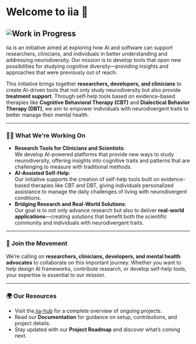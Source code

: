 # **Welcome to iia 👋**

![Work in Progress](https://img.shields.io/badge/README-Draft-yellow)
---
iia is an initiative aimed at exploring how AI and software can support researchers, clinicians, and individuals in better understanding and addressing neurodiversity. Our mission is to develop tools that open new possibilities for studying cognitive diversity—providing insights and approaches that were previously out of reach.

This initiative brings together **researchers, developers, and clinicians** to create AI-driven tools that not only study neurodiversity but also provide **treatment support**. Through self-help tools based on evidence-based therapies like **Cognitive Behavioral Therapy (CBT)** and **Dialectical Behavior Therapy (DBT)**, we aim to empower individuals with neurodivergent traits to better manage their mental health.


---


### **🙋‍♀️ What We're Working On**



* **Research Tools for Clinicians and Scientists**: \
We develop AI-powered platforms that provide new ways to study neurodiversity, offering insights into cognitive traits and patterns that are challenging to measure with traditional methods.
* **AI-Assisted Self-Help**: \
Our initiative supports the creation of self-help tools built on evidence-based therapies like CBT and DBT, giving individuals personalized assistance to manage the daily challenges of living with neurodivergent conditions.
* **Bridging Research and Real-World Solutions**: \
Our goal is to not only advance research but also to deliver **real-world applications**—creating solutions that benefit both the scientific community and individuals with neurodivergent traits.


---


### **🌟 Join the Movement**

We’re calling on **researchers, clinicians, developers, and mental health advocates** to collaborate on this important journey. Whether you want to help design AI frameworks, contribute research, or develop self-help tools, your expertise is essential to our mission.


---


### **🌍 Our Resources**



* Visit the[ iia-hub](https://github.com/iia-R-D/iia-hub) for a complete overview of ongoing projects.
* Read our **Documentation** for guidance on setup, contributions, and project details.
* Stay updated with our **Project Roadmap** and discover what’s coming next.
